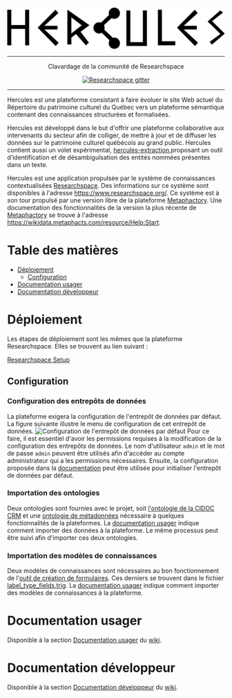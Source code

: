 <p align='center'>
  <img src='researchspace\app\assets\images\logo_black.png' alt='ResearchSpace' />
</p>

- - -

<p align="center">
   Clavardage de la communité de Researchspace
</p>

<p align="center">
  <a href="https://gitter.im/researchspace/community"><img src="https://badges.gitter.im/Join Chat.svg" alt="Researchspace gitter"></a>
</p>

- - -

Hercules est une plateforme consistant à faire évoluer le site Web actuel du Répertoire du patrimoine culturel du Québec vers un plateforme sémantique contenant des connaissances structurées et formalisées.

Hercules est développé dans le but d'offrir une plateforme collaborative aux intervenants du secteur afin de colliger, de mettre à jour et de diffuser les données sur le patrimoine culturel québécois au grand public. Hercules contient aussi un volet expérimental, [hercules-extraction](https://github.com/vincentlabonte/hercules-extraction),proposant un outil d’identification et de désambiguïsation des entités nommées présentes dans un texte.

Hercules est une application propulsée par le système de connaissances contextualisées [Researchspace](https://github.com/researchspace/researchspace). Des informations sur ce système sont disponibles à l'adresse https://www.researchspace.org/. Ce système est à son tour propulsé par une version libre de la plateforme [Metaphactory](https://www.metaphacts.com/product). Une documentation des fonctionnalités de la version la plus récente de [Metaphactory](https://www.metaphacts.com/product) se trouve à l'adresse https://wikidata.metaphacts.com/resource/Help:Start.

# Table des matières

   * [Déploiement](#déploiement)
      * [Configuration](#configuration)
   * [Documentation usager](#Documentation-usager)
   * [Documentation développeur](#Documentation-développeur)

# Déploiement

Les étapes de déploiement sont les mêmes que la plateforme Researchspace. Elles se trouvent au lien suivant : 

[Researchspace Setup](SETUP.md)



## Configuration

### Configuration des entrepôts de données
La plateforme exigera la configuration de l'entrepôt de données par défaut. La figure suivante illustre le menu de configuration de cet entrepôt de données.
![Configuration de l'entrepôt de données par défaut](https://github.com/SamChaps/researchspace/wiki/images/hercules_entrepot_donnees_configuration.jpg)
Pour ce faire, il est essentiel d'avoir les permissions requises à la modification de la configuration des entrepôts de données. Le nom d'utilisateur `admin` et le mot de passe `admin` peuvent être utilisés afin d'accéder au compte administrateur qui a les permissions nécessaires. Ensuite, la configuration proposée dans la [documentation](https://github.com/SamChaps/researchspace/wiki/Entrep%C3%B4ts-de-donn%C3%A9es#entrep%C3%B4t-par-d%C3%A9faut) peut être utilisée pour initialiser l'entrepôt de données par défaut.

### Importation des ontologies
Deux ontologies sont fournies avec le projet, soit [l'ontologie de la CIDOC CRM](researchspace/ontologies/cidoccrm_v6.2.1.ttl) et une [ontologie de métadonnées](researchspace/ontologies/hercules_meta.owl) nécessaire à quelques fonctionnalités de la plateformes. La [documentation usager](https://github.com/SamChaps/researchspace/wiki/Gestion-des-donn%C3%A9es#importation) indique comment importer des données à la plateforme. Le même processus peut être suivi afin d'importer ces deux ontologies.

### Importation des modèles de connaissances
Deux modèles de connaissances sont nécessaires au bon fonctionnement de l'[outil de création de formulaires](https://github.com/SamChaps/researchspace/wiki/Cr%C3%A9ation-de-formulaires#outil-de-cr%C3%A9ation-de-formulaires). Ces derniers se trouvent dans le fichier [label_type_fields.trig](researchspace/external-data/label_type_fields.trig).  La [documentation usager](https://github.com/SamChaps/researchspace/wiki/Mod%C3%A8les-de-connaissances#importationexportation-de-mod%C3%A8les-de-connaissances) indique comment importer des modèles de connaissances à la plateforme.

# Documentation usager

Disponible à la section [Documentation usager](https://github.com/SamChaps/researchspace/wiki/Documentation-usager) du [wiki](https://github.com/SamChaps/researchspace/wiki). 

# Documentation développeur

Disponible à la section [Documentation développeur](https://github.com/SamChaps/researchspace/wiki/Documentation-d%C3%A9veloppeur) du [wiki](https://github.com/SamChaps/researchspace/wiki). 
